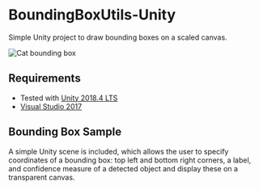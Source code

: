 # BoundingBoxUtils-Unity
Simple Unity project to draw bounding boxes on a scaled canvas.

![Cat bounding box](https://github.com/doughtmw/BoundingBoxUtils-Unity/blob/master/BoundingBoxUtilsUnity/Assets/catBoundingBox.jpg)

## Requirements
- Tested with [Unity 2018.4 LTS](https://unity3d.com/unity/qa/lts-releases
)
- [Visual Studio 2017](https://visualstudio.microsoft.com/downloads/)

## Bounding Box Sample
A simple Unity scene is included, which allows the user to specify coordinates of a bounding box: top left and bottom right corners, a label, and confidence measure of a detected object and display these on a transparent canvas. 